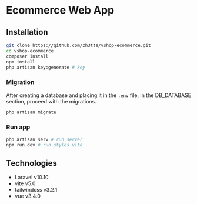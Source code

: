 # Ecommerce Web App

## Installation

```bash
git clone https://github.com/zh3tta/vshop-ecommerce.git
cd vshop-ecommerce
composer install
npm install
php artisan key:generate # key 
```

### Migration

After creating a database and placing it in the `.env` file, in the DB_DATABASE section, proceed with the migrations.

```bash
php artisan migrate
```

### Run app

```bash
php artisan serv # run server
npm run dev # run styles vite
```

## Technologies

- Laravel v10.10
- vite v5.0
- tailwindcss v3.2.1
- vue v3.4.0